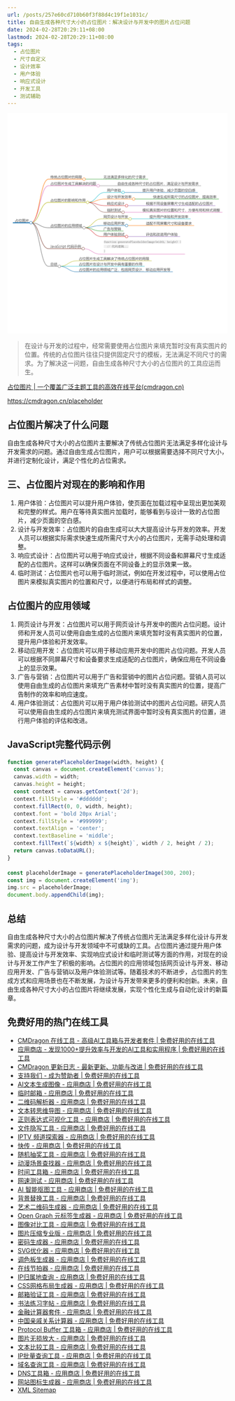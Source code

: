 ```yaml
---
url: /posts/257e60cd710b60f3f88d4c19f1e1031c/
title: 自由生成各种尺寸大小的占位图片：解决设计与开发中的图片占位问题
date: 2024-02-28T20:29:11+08:00
lastmod: 2024-02-28T20:29:11+08:00
tags:
  - 占位图片
  - 尺寸自定义
  - 设计效率
  - 用户体验
  - 响应式设计
  - 开发工具
  - 测试辅助
---
```



<img src="/images/2024_02_28 20_28_56.png" title="2024_02_28 20_28_56.png" alt="2024_02_28 20_28_56.png"/>


> 在设计与开发的过程中，经常需要使用占位图片来填充暂时没有真实图片的位置。传统的占位图片往往只提供固定尺寸的模板，无法满足不同尺寸的需求。为了解决这一问题，自由生成各种尺寸大小的占位图片的工具应运而生。

[占位图片 | 一个覆盖广泛主题工具的高效在线平台(cmdragon.cn)](https://cmdragon.cn/placeholder)

https://cmdragon.cn/placeholder

## 占位图片解决了什么问题

自由生成各种尺寸大小的占位图片主要解决了传统占位图片无法满足多样化设计与开发需求的问题。通过自由生成占位图片，用户可以根据需要选择不同尺寸大小，并进行定制化设计，满足个性化的占位需求。

## 三、占位图片对现在的影响和作用

1. 用户体验：占位图片可以提升用户体验，使页面在加载过程中呈现出更加美观和完整的样式。用户在等待真实图片加载时，能够看到与设计一致的占位图片，减少页面的空白感。
2. 设计与开发效率：占位图片的自由生成可以大大提高设计与开发的效率。开发人员可以根据实际需求快速生成所需尺寸大小的占位图片，无需手动处理和调整。
3. 响应式设计：占位图片可以用于响应式设计，根据不同设备和屏幕尺寸生成适配的占位图片。这样可以确保页面在不同设备上的显示效果一致。
4. 临时测试：占位图片也可以用于临时测试，例如在开发过程中，可以使用占位图片来模拟真实图片的位置和尺寸，以便进行布局和样式的调整。

## 占位图片的应用领域

1. 网页设计与开发：占位图片可以用于网页设计与开发中的图片占位问题。设计师和开发人员可以使用自由生成的占位图片来填充暂时没有真实图片的位置，提升用户体验和开发效率。
2. 移动应用开发：占位图片可以用于移动应用开发中的图片占位问题。开发人员可以根据不同屏幕尺寸和设备要求生成适配的占位图片，确保应用在不同设备上的显示效果。
3. 广告与营销：占位图片可以用于广告和营销中的图片占位问题。营销人员可以使用自由生成的占位图片来填充广告素材中暂时没有真实图片的位置，提高广告制作的效率和响应速度。
4. 用户体验测试：占位图片可以用于用户体验测试中的图片占位问题。研究人员可以使用自由生成的占位图片来填充测试界面中暂时没有真实图片的位置，进行用户体验的评估和改进。

## JavaScript完整代码示例

```javascript
function generatePlaceholderImage(width, height) {
  const canvas = document.createElement('canvas');
  canvas.width = width;
  canvas.height = height;
  const context = canvas.getContext('2d');
  context.fillStyle = '#dddddd';
  context.fillRect(0, 0, width, height);
  context.font = 'bold 20px Arial';
  context.fillStyle = '#999999';
  context.textAlign = 'center';
  context.textBaseline = 'middle';
  context.fillText(`${width} x ${height}`, width / 2, height / 2);
  return canvas.toDataURL();
}

const placeholderImage = generatePlaceholderImage(300, 200);
const img = document.createElement('img');
img.src = placeholderImage;
document.body.appendChild(img);
```

## 总结

自由生成各种尺寸大小的占位图片解决了传统占位图片无法满足多样化设计与开发需求的问题，成为设计与开发领域中不可或缺的工具。占位图片通过提升用户体验、提高设计与开发效率、实现响应式设计和临时测试等方面的作用，对现在的设计与开发工作产生了积极的影响。占位图片的应用领域包括网页设计与开发、移动应用开发、广告与营销以及用户体验测试等。随着技术的不断进步，占位图片的生成方式和应用场景也在不断发展，为设计与开发带来更多的便利和创新。未来，自由生成各种尺寸大小的占位图片将继续发展，实现个性化生成与自动化设计的新篇章。

## 免费好用的热门在线工具

- [CMDragon 在线工具 - 高级AI工具箱与开发者套件 | 免费好用的在线工具](https://tools.cmdragon.cn/zh)
- [应用商店 - 发现1000+提升效率与开发的AI工具和实用程序 | 免费好用的在线工具](https://tools.cmdragon.cn/zh/apps?category=trending)
- [CMDragon 更新日志 - 最新更新、功能与改进 | 免费好用的在线工具](https://tools.cmdragon.cn/zh/changelog)
- [支持我们 - 成为赞助者 | 免费好用的在线工具](https://tools.cmdragon.cn/zh/sponsor)
- [AI文本生成图像 - 应用商店 | 免费好用的在线工具](https://tools.cmdragon.cn/zh/apps/text-to-image-ai)
- [临时邮箱 - 应用商店 | 免费好用的在线工具](https://tools.cmdragon.cn/zh/apps/temp-email)
- [二维码解析器 - 应用商店 | 免费好用的在线工具](https://tools.cmdragon.cn/zh/apps/qrcode-parser)
- [文本转思维导图 - 应用商店 | 免费好用的在线工具](https://tools.cmdragon.cn/zh/apps/text-to-mindmap)
- [正则表达式可视化工具 - 应用商店 | 免费好用的在线工具](https://tools.cmdragon.cn/zh/apps/regex-visualizer)
- [文件隐写工具 - 应用商店 | 免费好用的在线工具](https://tools.cmdragon.cn/zh/apps/steganography-tool)
- [IPTV 频道探索器 - 应用商店 | 免费好用的在线工具](https://tools.cmdragon.cn/zh/apps/iptv-explorer)
- [快传 - 应用商店 | 免费好用的在线工具](https://tools.cmdragon.cn/zh/apps/snapdrop)
- [随机抽奖工具 - 应用商店 | 免费好用的在线工具](https://tools.cmdragon.cn/zh/apps/lucky-draw)
- [动漫场景查找器 - 应用商店 | 免费好用的在线工具](https://tools.cmdragon.cn/zh/apps/anime-scene-finder)
- [时间工具箱 - 应用商店 | 免费好用的在线工具](https://tools.cmdragon.cn/zh/apps/time-toolkit)
- [网速测试 - 应用商店 | 免费好用的在线工具](https://tools.cmdragon.cn/zh/apps/speed-test)
- [AI 智能抠图工具 - 应用商店 | 免费好用的在线工具](https://tools.cmdragon.cn/zh/apps/background-remover)
- [背景替换工具 - 应用商店 | 免费好用的在线工具](https://tools.cmdragon.cn/zh/apps/background-replacer)
- [艺术二维码生成器 - 应用商店 | 免费好用的在线工具](https://tools.cmdragon.cn/zh/apps/artistic-qrcode)
- [Open Graph 元标签生成器 - 应用商店 | 免费好用的在线工具](https://tools.cmdragon.cn/zh/apps/open-graph-generator)
- [图像对比工具 - 应用商店 | 免费好用的在线工具](https://tools.cmdragon.cn/zh/apps/image-comparison)
- [图片压缩专业版 - 应用商店 | 免费好用的在线工具](https://tools.cmdragon.cn/zh/apps/image-compressor)
- [密码生成器 - 应用商店 | 免费好用的在线工具](https://tools.cmdragon.cn/zh/apps/password-generator)
- [SVG优化器 - 应用商店 | 免费好用的在线工具](https://tools.cmdragon.cn/zh/apps/svg-optimizer)
- [调色板生成器 - 应用商店 | 免费好用的在线工具](https://tools.cmdragon.cn/zh/apps/color-palette)
- [在线节拍器 - 应用商店 | 免费好用的在线工具](https://tools.cmdragon.cn/zh/apps/online-metronome)
- [IP归属地查询 - 应用商店 | 免费好用的在线工具](https://tools.cmdragon.cn/zh/apps/ip-geolocation)
- [CSS网格布局生成器 - 应用商店 | 免费好用的在线工具](https://tools.cmdragon.cn/zh/apps/css-grid-layout)
- [邮箱验证工具 - 应用商店 | 免费好用的在线工具](https://tools.cmdragon.cn/zh/apps/email-validator)
- [书法练习字帖 - 应用商店 | 免费好用的在线工具](https://tools.cmdragon.cn/zh/apps/calligraphy-practice)
- [金融计算器套件 - 应用商店 | 免费好用的在线工具](https://tools.cmdragon.cn/zh/apps/finance-calculator-suite)
- [中国亲戚关系计算器 - 应用商店 | 免费好用的在线工具](https://tools.cmdragon.cn/zh/apps/chinese-kinship-calculator)
- [Protocol Buffer 工具箱 - 应用商店 | 免费好用的在线工具](https://tools.cmdragon.cn/zh/apps/protobuf-toolkit)
- [图片无损放大 - 应用商店 | 免费好用的在线工具](https://tools.cmdragon.cn/zh/apps/image-upscaler)
- [文本比较工具 - 应用商店 | 免费好用的在线工具](https://tools.cmdragon.cn/zh/apps/text-compare)
- [IP批量查询工具 - 应用商店 | 免费好用的在线工具](https://tools.cmdragon.cn/zh/apps/ip-batch-lookup)
- [域名查询工具 - 应用商店 | 免费好用的在线工具](https://tools.cmdragon.cn/zh/apps/domain-finder)
- [DNS工具箱 - 应用商店 | 免费好用的在线工具](https://tools.cmdragon.cn/zh/apps/dns-toolkit)
- [网站图标生成器 - 应用商店 | 免费好用的在线工具](https://tools.cmdragon.cn/zh/apps/favicon-generator)
- [XML Sitemap](https://tools.cmdragon.cn/sitemap_index.xml)
